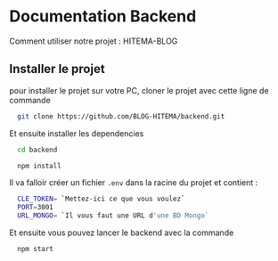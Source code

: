 # Documentation Backend 

Comment utiliser notre projet : HITEMA-BLOG

## Installer le projet

pour installer le projet sur votre PC, cloner le projet avec cette  ligne de commande

```bash
  git clone https://github.com/BLOG-HITEMA/backend.git
```
Et ensuite installer les dependencies
```bash
  cd backend
```
```bash
  npm install
```
Il va falloir créer un fichier `.env` dans la racine du projet et contient :
```bash
  CLE_TOKEN= `Mettez-ici ce que vous voulez`
  PORT=3001
  URL_MONGO= `Il vous faut une URL d'une BD Mongo` 
```
Et ensuite vous pouvez lancer le backend avec la commande
```bash
  npm start
```
